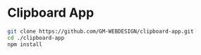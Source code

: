 # Clipboard App

```bash
git clone https://github.com/GM-WEBDESIGN/clipboard-app.git
cd ./clipboard-app
npm install
```
